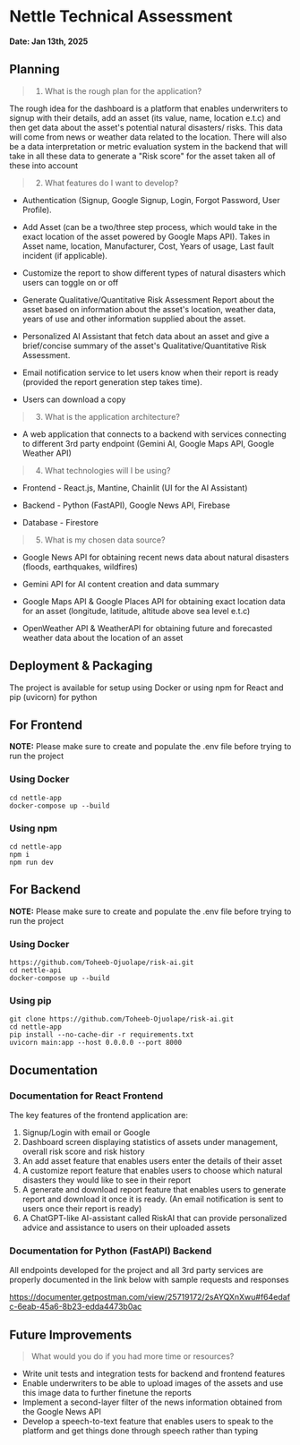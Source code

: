 # Nettle Technical Assessment


**Date: Jan 13th, 2025**

## Planning

> 1. What is the rough plan for the application?

The rough idea for the dashboard is a platform that enables underwriters to signup with their details, add an asset (its value, name, location e.t.c) and then get data about the asset's potential natural disasters/ risks. This data will come from news or weather data related to the location. There will also be a data interpretation or metric evaluation system in the backend that will take in all these data to generate a "Risk score" for the asset taken all of these into account 


> 2. What features do I want to develop?

- Authentication (Signup, Google Signup, Login, Forgot Password, User Profile).

- Add Asset (can be a two/three step process, which would take in the exact location of the asset powered by Google Maps API). Takes in Asset name, location, Manufacturer, Cost, Years of usage, Last fault incident (if applicable).

- Customize the report to show different types of natural disasters which users can toggle on or off

- Generate Qualitative/Quantitative Risk Assessment Report about the asset based on information about the asset's location, weather data, years of use and other information supplied about the asset.

- Personalized AI Assistant that fetch data about an asset and give a brief/concise summary of the asset's Qualitative/Quantitative Risk Assessment. 

- Email notification service to let users know when their report is ready (provided the report generation step takes time).

- Users can download a copy 

> 3. What is the application architecture?

- A web application that connects to a backend with services connecting to different 3rd party endpoint (Gemini AI, Google Maps API, Google Weather API)

> 4. What technologies will I be using?

- Frontend - React.js, Mantine, Chainlit (UI for the AI Assistant)

- Backend - Python (FastAPI), Google News API, Firebase 

- Database - Firestore

> 5. What is my chosen data source?

- Google News API for obtaining recent news data about natural disasters (floods, earthquakes, wildfires)

- Gemini API for AI content creation and data summary

- Google Maps API & Google Places API for obtaining exact location data for an asset (longitude, latitude, altitude above sea level e.t.c)

- OpenWeather API & WeatherAPI for obtaining future and forecasted weather data about the location of an asset


## Deployment & Packaging

The project is available for setup using Docker or using npm for React and pip (uvicorn) for python

## For Frontend

**NOTE:** Please make sure to create and populate the .env file before trying to run the project
 
### Using Docker

```
cd nettle-app
docker-compose up --build

```

### Using npm

```
cd nettle-app
npm i
npm run dev

```


## For Backend

**NOTE:** Please make sure to create and populate the .env file before trying to run the project

### Using Docker

```
https://github.com/Toheeb-Ojuolape/risk-ai.git
cd nettle-api
docker-compose up --build
```

### Using pip

```
git clone https://github.com/Toheeb-Ojuolape/risk-ai.git
cd nettle-app
pip install --no-cache-dir -r requirements.txt
uvicorn main:app --host 0.0.0.0 --port 8000
```

## Documentation

### Documentation for React Frontend

The key features of the frontend application are:

1. Signup/Login with email or Google
2. Dashboard screen displaying statistics of assets under management, overall risk score and risk history
3. An add asset feature that enables users enter the details of their asset
4. A customize report feature that enables users to choose which natural disasters they would like to see in their report
5. A generate and download report feature that enables users to generate report and download it once it is ready. (An email notification is sent to users once their report is ready)
6. A ChatGPT-like AI-assistant called RiskAI that can provide personalized advice and assistance to users on their uploaded assets


### Documentation for Python (FastAPI) Backend

All endpoints developed for the project and all 3rd party services are properly documented in the link below with sample requests and responses


https://documenter.getpostman.com/view/25719172/2sAYQXnXwu#f64edafc-6eab-45a6-8b23-edda4473b0ac


## Future Improvements
> What would you do if you had more time or resources?

- Write unit tests and integration tests for backend and frontend features
- Enable underwriters to be able to upload images of the assets and use this image data to further finetune the reports
- Implement a second-layer filter of the news information obtained from the Google News API
- Develop a speech-to-text feature that enables users to speak to the platform and get things done through speech rather than typing